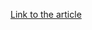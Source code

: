 [Link to the article](https://cybersecuritynews.com/new-report-claims-microsoft-used-china-based-engineers/)
